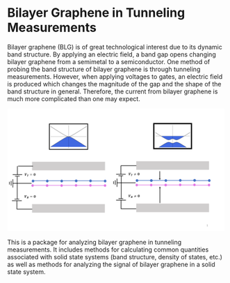 # Bilayer Graphene in Tunneling Measurements

Bilayer graphene (BLG) is of great technological interest due to its dynamic band structure. By applying an electric field, a band gap opens changing bilayer graphene from a semimetal to a semiconductor. One method of probing the band structure of bilayer graphene is through tunneling measurements. However, when applying voltages to gates, an electric field is produced which changes the magnitude of the gap and the shape of the band structure in general. Therefore, the current from bilayer graphene is much more complicated than one may expect.

<img src=images/BandStructure/GatedBLG.png width="500">

This is a package for analyzing bilayer graphene in tunneling measurements. It includes methods for calculating common quantities associated with solid state systems (band structure, density of states, etc.) as well as methods for analyzing the signal of bilayer graphene in a solid state system.